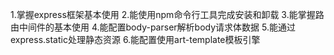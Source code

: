 1.掌握express框架基本使用
2.能使用npm命令行工具完成安装和卸载
3.能掌握路由中间件的基本使用
4.能配置body-parser解析body请求体数据
5.能通过express.static处理静态资源
6.能配置使用art-template模板引擎
